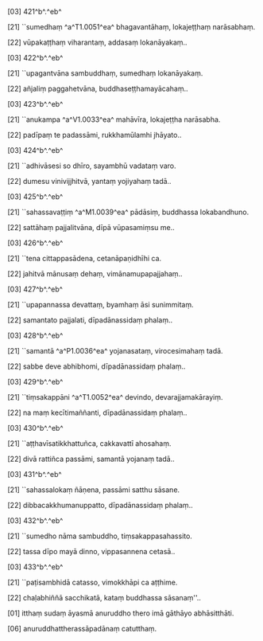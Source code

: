 [03] 421^b^.^eb^

[21] ``sumedhaṃ ^a^T1.0051^ea^ bhagavantāhaṃ, lokajeṭṭhaṃ narāsabhaṃ.

[22] vūpakaṭṭhaṃ viharantaṃ, addasaṃ lokanāyakaṃ..

[03] 422^b^.^eb^

[21] ``upagantvāna sambuddhaṃ, sumedhaṃ lokanāyakaṃ.

[22] añjaliṃ paggahetvāna, buddhaseṭṭhamayācahaṃ..

[03] 423^b^.^eb^

[21] ``anukampa ^a^V1.0033^ea^ mahāvīra, lokajeṭṭha narāsabha.

[22] padīpaṃ te padassāmi, rukkhamūlamhi jhāyato..

[03] 424^b^.^eb^

[21] ``adhivāsesi so dhīro, sayambhū vadataṃ varo.

[22] dumesu vinivijjhitvā, yantaṃ yojiyahaṃ tadā..

[03] 425^b^.^eb^

[21] ``sahassavaṭṭiṃ ^a^M1.0039^ea^ pādāsiṃ, buddhassa lokabandhuno.

[22] sattāhaṃ pajjalitvāna, dīpā vūpasamiṃsu me..

[03] 426^b^.^eb^

[21] ``tena cittappasādena, cetanāpaṇidhīhi ca.

[22] jahitvā mānusaṃ dehaṃ, vimānamupapajjahaṃ..

[03] 427^b^.^eb^

[21] ``upapannassa devattaṃ, byamhaṃ āsi sunimmitaṃ.

[22] samantato pajjalati, dīpadānassidaṃ phalaṃ..

[03] 428^b^.^eb^

[21] ``samantā ^a^P1.0036^ea^ yojanasataṃ, virocesimahaṃ  tadā.

[22] sabbe deve abhibhomi, dīpadānassidaṃ phalaṃ..

[03] 429^b^.^eb^

[21] ``tiṃsakappāni ^a^T1.0052^ea^ devindo, devarajjamakārayiṃ.

[22] na maṃ kecītimaññanti, dīpadānassidaṃ phalaṃ..

[03] 430^b^.^eb^

[21] ``aṭṭhavīsatikkhattuñca, cakkavattī ahosahaṃ.

[22] divā rattiñca passāmi, samantā yojanaṃ tadā..

[03] 431^b^.^eb^

[21] ``sahassalokaṃ ñāṇena, passāmi satthu sāsane.

[22] dibbacakkhumanuppatto, dīpadānassidaṃ phalaṃ..

[03] 432^b^.^eb^

[21] ``sumedho nāma sambuddho, tiṃsakappasahassito.

[22] tassa dīpo mayā dinno, vippasannena cetasā..

[03] 433^b^.^eb^

[21] ``paṭisambhidā catasso, vimokkhāpi ca aṭṭhime.

[22] chaḷabhiññā sacchikatā, kataṃ buddhassa sāsanaṃ''..

[01] itthaṃ sudaṃ āyasmā anuruddho thero imā gāthāyo  abhāsitthāti.

[06] anuruddhattherassāpadānaṃ catutthaṃ.